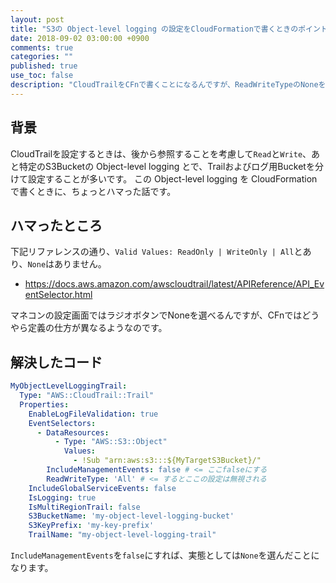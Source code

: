 ```yaml
---
layout: post
title: "S3の Object-level logging の設定をCloudFormationで書くときのポイント"
date: 2018-09-02 03:00:00 +0900
comments: true
categories: ""
published: true
use_toc: false
description: "CloudTrailをCFnで書くことになるんですが、ReadWriteTypeのNoneを選びたいところ実はNoneは無いのです。その対処法です。"
---
```



## 背景

CloudTrailを設定するときは、後から参照することを考慮して`Read`と`Write`、あと特定のS3Bucketの Object-level logging とで、Trailおよびログ用Bucketを分けて設定することが多いです。
この Object-level logging を CloudFormation で書くときに、ちょっとハマった話です。

## ハマったところ

下記リファレンスの通り、`Valid Values: ReadOnly | WriteOnly | All`とあり、`None`はありません。

* https://docs.aws.amazon.com/awscloudtrail/latest/APIReference/API_EventSelector.html

マネコンの設定画面ではラジオボタンでNoneを選べるんですが、CFnではどうやら定義の仕方が異なるようなのです。

## 解決したコード

```yml
MyObjectLevelLoggingTrail:
  Type: "AWS::CloudTrail::Trail"
  Properties:
    EnableLogFileValidation: true
    EventSelectors:
      - DataResources:
          - Type: "AWS::S3::Object"
            Values:
              - !Sub "arn:aws:s3:::${MyTargetS3Bucket}/"
        IncludeManagementEvents: false # <= ここfalseにする
        ReadWriteType: 'All' # <= するとここの設定は無視される
    IncludeGlobalServiceEvents: false
    IsLogging: true
    IsMultiRegionTrail: false
    S3BucketName: 'my-object-level-logging-bucket'
    S3KeyPrefix: 'my-key-prefix'
    TrailName: "my-object-level-logging-trail"
```

`IncludeManagementEvents`を`false`にすれば、実態としては`None`を選んだことになります。
